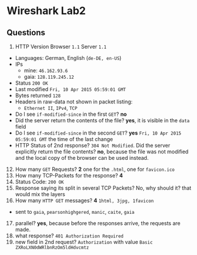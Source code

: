 # Wireshark Lab2

## Questions
1. HTTP Version Browser `1.1` Server `1.1`
- Languages: German, English (`de-DE, en-US`)
- IPs
  - mine: `46.162.93.6`
  - gaia: `128.119.245.12`
- Status `200 OK`
- Last modified `Fri, 10 Apr 2015 05:59:01 GMT`
- Bytes returned `128`
- Headers in raw-data not shown in packet listing:
  - `Ethernet II`, `IPv4`, `TCP`
- Do I see `if-modified-since` in the first `GET`? **no**
- Did the server return the contents of the file? **yes**, it is visible in the `data` field
- Do I see `if-modified-since` in the second `GET`? **yes** `Fri, 10 Apr 2015 05:59:01 GMT` the time of the last change
- HTTP Status of 2nd response? `304 Not Modified`. Did the server explicitly return the file contents? **no**, because the file was not modified and the local copy of the browser can be used instead.
12. How many `GET` Requests? **2** one for the `.html`, one for `favicon.ico`
13. How many TCP-Packets for the response? **4**
14. Status Code: `200 OK`
15. Response saying its split in several TCP Packets? No, why should it? that would mix the layers
16. How many `HTTP GET` messages? **4** `1html, 3jpg, 1favicon`
  - sent to `gaia`, `pearsonhighgered`, `manic`, `caite`, `gaia`
17. parallel? **yes**, because before the responses arrive, the requests are made. 
18. what response? `401 Authorization Required`
19. new field in 2nd request? `Authorization` with value `Basic ZXRoLXN0dWRlbnRzOm5ldHdvcmtz`
